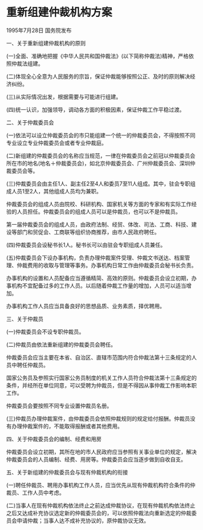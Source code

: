 # 重新组建仲裁机构方案

1995年7月28日 国务院发布

<!-- INFO END -->

一、关于重新组建仲裁机构的原则

(一)全面、准确地把握《中华人民共和国仲裁法》(以下简称仲裁法)精神，严格依照仲裁法组建。

(二)体现全心全意为人民服务的宗旨，保证仲裁能够按照公正、及时的原则解决经济纠纷。

(三)从实际情况出发，根据需要与可能进行组建。

(四)统一认识，加强领导，调动各方面的积极因素，保证仲裁工作平稳过渡。

二、关于仲裁委员会

(一)依法可以设立仲裁委员会的市只能组建一个统一的仲裁委员会，不得按照不同专业设立专业仲裁委员会或者专业仲裁庭。

(二)新组建的仲裁委员会的名称应当规范，一律在仲裁委员会之前冠以仲裁委员会所在市的地名(地名＋仲裁委员会)，如北京仲裁委员会、广州仲裁委员会、深圳仲裁委员会等。

(三)仲裁委员会由主任1人、副主任2至4人和委员7至11人组成。其中，驻会专职组成人员1至2人，其他组成人员均为兼职。

仲裁委员会的组成人员由院校、科研机构、国家机关等方面的专家和有实际工作经验的人员担任。仲裁委员会的组成人员可以是仲裁员，也可以不是仲裁员。

第一届仲裁委员会的组成人员，由政府法制、经贸、体改、司法、工商、科技、建设等部门和贸促会、工商联等组织协商推荐，由市人民政府聘任。

(四)仲裁委员会设秘书长1人。秘书长可以由驻会专职组成人员兼任。

(五)仲裁委员会下设办事机构，负责办理仲裁案件受理、仲裁文书送达、档案管理、仲裁费用的收取与管理等事务。办事机构日常工作由仲裁委员会秘书长负责。

办事机构的设置和人员配备应当遵循精简、高效的原则。仲裁委员会设立初期，办事机构不宜配备过多的工作人员。以后随着仲裁工作量的增加，人员可以适当增加。

办事机构工作人员应当具备良好的思想品质、业务素质，择优聘用。

三、关于仲裁员

(一)仲裁委员会不设专职仲裁员。

(二)仲裁员由依法重新组建的仲裁委员会聘任。

仲裁委员会应当主要在本省、自治区、直辖市范围内符合仲裁法第十三条规定的人员中聘任仲裁员。

国家公务员及参照实行国家公务员制度的机关工作人员符合仲裁法第十三条规定的条件，并经所在单位同意，可以受聘为仲裁员，但是不得因从事仲裁工作影响本职工作。

仲裁委员会要按照不同专业设置仲裁员名册。

(三)仲裁员办理仲裁案件，由仲裁委员会依照仲裁规则的规定给付报酬。仲裁员没有办理仲裁案件的，不能取得报酬或者其他费用。

四、关于仲裁委员会的编制、经费和用房

仲裁委员会设立初期，其所在地的市人民政府应当参照有关事业单位的规定，解决仲裁委员会的人员编制、经费、用房等。仲裁委员会应当逐步做到自收自支。

五、关于新组建的仲裁委员会与现有仲裁机构的衔接

(一)聘任仲裁员、聘用办事机构工作人员，应当优先从现有仲裁机构符合条件的仲裁员、工作人员中考虑。

(二)当事人在现有仲裁机构依法终止之前达成仲裁协议，在现有仲裁机构依法终止之后又达成补充协议选定新的仲裁委员会的，可以依照仲裁法向重新选定的仲裁委员会申请仲裁；当事人达不成补充协议的，原仲裁协议无效。

